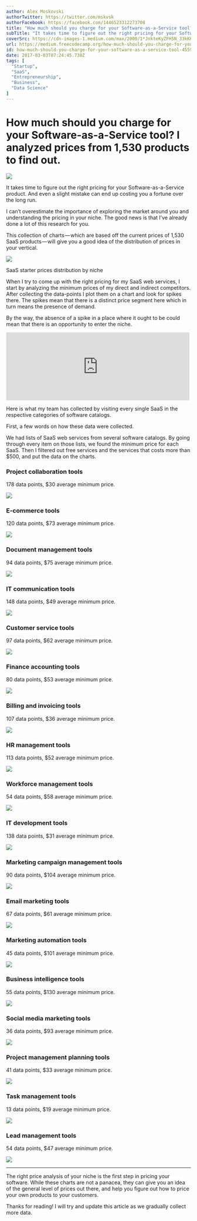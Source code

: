 ```yaml
---
author: Alex Moskovski
authorTwitter: https://twitter.com/mskvsk
authorFacebook: https://facebook.com/1446523312273708
title: "How much should you charge for your Software-as-a-Service tool? I analyzed prices from 1,530 products to find out."
subTitle: "It takes time to figure out the right pricing for your Software-as-a-Service product. And even a slight mistake can end up costing you a ..."
coverSrc: https://cdn-images-1.medium.com/max/2000/1*JnkteKyZFH5N_33kKH27BA.png
url: https://medium.freecodecamp.org/how-much-should-you-charge-for-your-software-as-a-service-tool-45595f49a990
id: how-much-should-you-charge-for-your-software-as-a-service-tool-45595f49a990
date: 2017-03-03T07:24:45.738Z
tags: [
  "Startup",
  "SaaS",
  "Entrepreneurship",
  "Business",
  "Data Science"
]
---
```

# How much should you charge for your Software-as-a-Service tool? I analyzed prices from 1,530 products to find out.







![](https://cdn-images-1.medium.com/max/2000/1*JnkteKyZFH5N_33kKH27BA.png)







It takes time to figure out the right pricing for your Software-as-a-Service product. And even a slight mistake can end up costing you a fortune over the long run.

I can’t overestimate the importance of exploring the market around you and understanding the pricing in your niche. The good news is that I’ve already done a lot of this research for you.

This collection of charts — which are based off the current prices of 1,530 SaaS products — will give you a good idea of the distribution of prices in your vertical.







![](https://cdn-images-1.medium.com/max/2000/1*1_C6vVvbL1QY7hT08u2iYA.png)

SaaS starter prices distribution by niche







When I try to come up with the right pricing for my SaaS web services, I start by analyzing the minimum prices of my direct and indirect competitors. After collecting the data-points I plot them on a chart and look for spikes there. The spikes mean that there is a distinct price segment here which in turn means the presence of demand.

By the way, the absence of a spike in a place where it ought to be could mean that there is an opportunity to enter the niche.





<iframe data-width="500" data-height="185" width="500" height="185" src="https://medium.freecodecamp.org/media/2f909d65494488d197b90a3318db9242?postId=45595f49a990" data-media-id="2f909d65494488d197b90a3318db9242" data-thumbnail="https://i.embed.ly/1/image?url=https%3A%2F%2Fpbs.twimg.com%2Fmedia%2FC5IHeqeWYAE_jhF.jpg%3Alarge&amp;key=4fce0568f2ce49e8b54624ef71a8a5bd" allowfullscreen="" frameborder="0"></iframe>





Here is what my team has collected by visiting every single SaaS in the respective categories of software catalogs.

First, a few words on how these data were collected.

We had lists of SaaS web services from several software catalogs. By going through every item on those lists, we found the minimum price for each SaaS. Then I filtered out free services and the services that costs more than $500, and put the data on the charts.

### Project collaboration tools

178 data points, $30 average minimum price.







![](https://cdn-images-1.medium.com/max/2000/1*fckHgmRieZyVnhmorOLaNw.jpeg)







### E-commerce tools

120 data points, $73 average minimum price.







![](https://cdn-images-1.medium.com/max/2000/1*6ZC9BEsicfSPzTZwE0725Q.jpeg)







### Document management tools

94 data points, $75 average minimum price.







![](https://cdn-images-1.medium.com/max/2000/1*JIBX3QW62nfK5QfOiK3lrw.jpeg)







### IT communication tools

148 data points, $49 average minimum price.







![](https://cdn-images-1.medium.com/max/2000/1*A5oaNIOhvkL2VTwOzlLm2w.jpeg)







### Customer service tools

97 data points, $62 average minimum price.







![](https://cdn-images-1.medium.com/max/2000/1*POfQaCkOW2r8FPmlX3BRxg.jpeg)







### Finance accounting tools

80 data points, $53 average minimum price.







![](https://cdn-images-1.medium.com/max/2000/1*0ZWvi9yQdDG793oVBsdRcg.jpeg)







### Billing and invoicing tools

107 data points, $36 average minimum price.







![](https://cdn-images-1.medium.com/max/2000/1*tyAdSFJxMnXuisM_dUJe-Q.jpeg)







### HR management tools

113 data points, $52 average minimum price.







![](https://cdn-images-1.medium.com/max/2000/1*3NMcUi3nehQVEGU4I7kwHA.jpeg)







### Workforce management tools

54 data points, $58 average minimum price.







![](https://cdn-images-1.medium.com/max/2000/1*R2gx2wibEZn0srqG5DDaKg.jpeg)







### IT development tools

138 data points, $31 average minimum price.







![](https://cdn-images-1.medium.com/max/2000/1*oMdsdxrYtyx0a0TtaxhnOw.jpeg)







### Marketing campaign management tools

90 data points, $104 average minimum price.







![](https://cdn-images-1.medium.com/max/2000/1*k7dlww3iTowJP5uFvHSOWw.jpeg)







### Email marketing tools

67 data points, $61 average minimum price.







![](https://cdn-images-1.medium.com/max/2000/1*-OBzL5VVYerCpKau8ZClpg.jpeg)







### Marketing automation tools

45 data points, $101 average minimum price.







![](https://cdn-images-1.medium.com/max/2000/1*EelTB_FK4b6-j2Z1RCP6Qg.jpeg)







### Business intelligence tools

55 data points, $130 average minimum price.







![](https://cdn-images-1.medium.com/max/2000/1*jDOYaHvhBr7c-E9n2fkDtQ.jpeg)







### Social media marketing tools

36 data points, $93 average minimum price.







![](https://cdn-images-1.medium.com/max/2000/1*2uYxZ2QMYLPDIgWhyjjayg.jpeg)







### Project management planning tools

41 data points, $33 average minimum price.







![](https://cdn-images-1.medium.com/max/2000/1*FIvUCkAswOTLBhzmlcg0TA.jpeg)







### Task management tools

13 data points, $19 average minimum price.







![](https://cdn-images-1.medium.com/max/2000/1*492E4KJKPm2lwQ2URCNrBw.jpeg)







### Lead management tools

54 data points, $47 average minimum price.







![](https://cdn-images-1.medium.com/max/2000/1*XZMR9zWOVr5bc8daeRXUlw.jpeg)













* * *







The right price analysis of your niche is the first step in pricing your software. While these charts are not a panacea, they can give you an idea of the general level of prices out there, and help you figure out how to price your own products to your customers.

Thanks for reading! I will try and update this article as we gradually collect more data.








